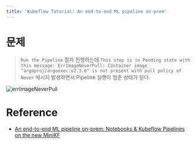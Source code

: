 ```yaml
---
title: 'Kubeflow Tutorial: An end-to-end ML pipeline on-prem'
---
```


# 문제
> `Run the Pipeline` 절차 진행하는데 `This step is in Pending state with this message: ErrImageNeverPull: Container image "argoproj/argoexec:v2.3.0" is not present with pull policy of Never` 메시지 발생하면서 Pipeline 실행이  멈춘 상태가 된다.
 
![errImageNeverPull](https://user-images.githubusercontent.com/6668548/98464945-7e109c80-2209-11eb-8268-4442ae6a3eee.png)

# Reference
* [An end-to-end ML pipeline on-prem:
Notebooks & Kubeflow Pipelines on the new MiniKF](https://medium.com/kubeflow/an-end-to-end-ml-pipeline-on-prem-notebooks-kubeflow-pipelines-on-the-new-minikf-33b7d8e9a836)
